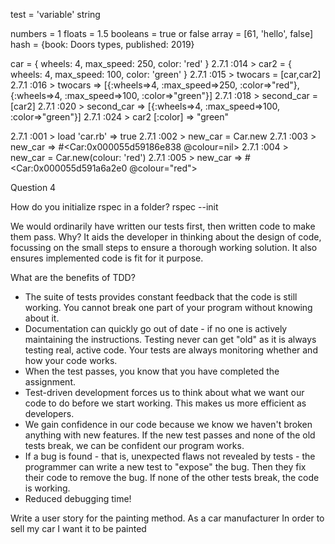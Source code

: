 test = 'variable'
string

numbers = 1
floats = 1.5
booleans = true or false
array = [61, 'hello', false]
hash = {book: Doors types, published: 2019}

car = { wheels: 4, max_speed: 250, color: 'red' }
2.7.1 :014 > car2 = { wheels: 4, max_speed: 100, color: 'green' }
2.7.1 :015 > twocars = [car,car2]
2.7.1 :016 > twocars
 => [{:wheels=>4, :max_speed=>250, :color=>"red"}, {:wheels=>4, :max_speed=>100, :color=>"green"}] 
2.7.1 :018 > second_car = [car2]
2.7.1 :020 > second_car
 => [{:wheels=>4, :max_speed=>100, :color=>"green"}] 
2.7.1 :024 > car2 [:color]
 => "green" 

2.7.1 :001 > load 'car.rb'
 => true 
2.7.1 :002 > new_car = Car.new
2.7.1 :003 > new_car
 => #<Car:0x000055d59186e838 @colour=nil> 
2.7.1 :004 > new_car = Car.new(colour: 'red')
2.7.1 :005 > new_car
 => #<Car:0x000055d591a6a2e0 @colour="red"> 

 Question 4

How do you initialize rspec in a folder?
rspec --init

We would ordinarily have written our tests first, then written code to make them pass. Why?
It aids the developer in thinking about the design of code, focussing on the small steps to ensure a thorough working solution. It also ensures implemented code is fit for it purpose.

What are the benefits of TDD?
- The suite of tests provides constant feedback that the code is still working. You cannot break one part of your program without knowing about it.
- Documentation can quickly go out of date - if no one is actively maintaining the instructions. Testing never can get "old" as it is always testing real, active code. Your tests are always monitoring whether and how your code works.
- When the test passes, you know that you have completed the assignment.
- Test-driven development forces us to think about what we want our code to do before we start working. This makes us more efficient as developers.
- We gain confidence in our code because we know we haven't broken anything with new features. If the new test passes and none of the old tests break, we can be confident our program works.
- If a bug is found - that is, unexpected flaws not revealed by tests - the programmer can write a new test to "expose" the bug. Then they fix their code to remove the bug. If none of the other tests break, the code is working.
- Reduced debugging time!

Write a user story for the painting method.
As a car manufacturer
In order to sell my car 
I want it to be painted